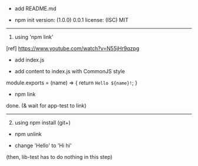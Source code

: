 - add README.md

- npm init
version: (1.0.0) 0.0.1
license: (ISC) MIT

-----

1. using 'npm link'

[ref]
https://www.youtube.com/watch?v=N55jHr9qzpg

- add index.js

- add content to index.js with CommonJS style

module.exports = (name) => {
  return `Hello ${name}!`;
}

- npm link

done.
(& wait for app-test to link)

-----

2. using npm install (git+)

- npm unlink

- change 'Hello' to 'Hi hi'

(then, lib-test has to do nothing in this step)

